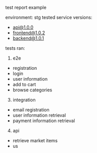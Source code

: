 test report example

environment: stg
tested service versions:
- api@1.0.0
- frontend@1.0.2
- backend@1.0.1

tests ran:
1. e2e
  - registration
  - login
  - user information 
  - add to cart
  - browse categories
3. integration
  - email registration
  - user information retrieval
  - payment information retrieval
4. api
  - retrieve market items
  - us
